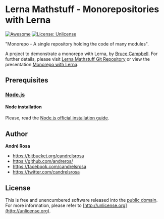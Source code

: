 # Lerna Mathstuff - Monorepositories with Lerna

[![Awesome](https://cdn.rawgit.com/sindresorhus/awesome/d7305f38d29fed78fa85652e3a63e154dd8e8829/media/badge.svg)](https://github.com/andreros/)
[![License: Unlicense](https://img.shields.io/badge/license-Unlicense-blue.svg)](http://unlicense.org/)

"Monorepo - A single repository holding the code of many modules".

A project to demonstrate a monorepo with Lerna, by [Bruce Campbell](https://github.com/eatrocks). For further details,
please visit [Lerna Mathstuff Git Repository](https://github.com/eatrocks/lerna-mathstuff) or view the presentation
[Monorepo with Lerna](https://slides.com/eatrocks/monorepos-with-lerna/).


## Prerequisites

### [Node.js](https://nodejs.org/en/download/)

#### Node installation

Please, read the [Node.js official installation guide](https://github.com/nodejs/node/wiki/Installation).


## Author

**André Rosa**

* <https://bitbucket.org/candrelsrosa>
* <https://github.com/andreros/>
* <https://facebook.com/candrelsrosa>
* <https://twitter.com/candrelsrosa>


## License

This is free and unencumbered software released into the [public domain](UNLICENSE.txt). For more information,
please refer to [http://unlicense.org](http://unlicense.org).
